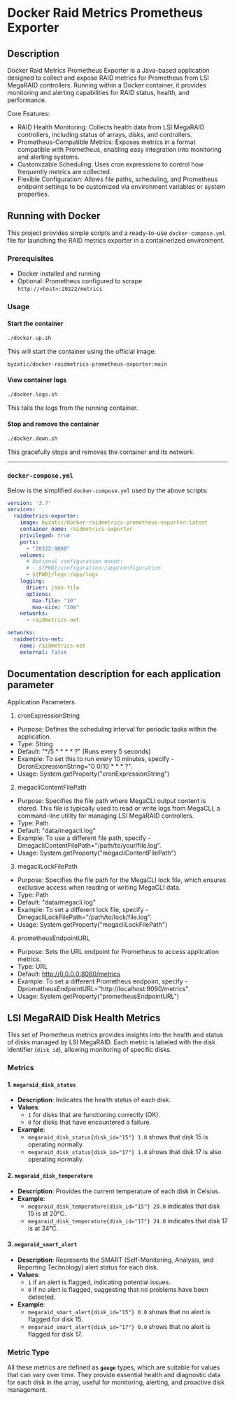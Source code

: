# Docker Raid Metrics Prometheus Exporter

## Description

Docker Raid Metrics Prometheus Exporter is a Java-based application designed to collect and expose RAID metrics for Prometheus from LSI MegaRAID controllers. Running within a Docker container, it provides monitoring and alerting capabilities for RAID status, health, and performance.

Core Features:
- RAID Health Monitoring: Collects health data from LSI MegaRAID controllers, including status of arrays, disks, and controllers.
- Prometheus-Compatible Metrics: Exposes metrics in a format compatible with Prometheus, enabling easy integration into monitoring and alerting systems.
- Customizable Scheduling: Uses cron expressions to control how frequently metrics are collected.
- Flexible Configuration: Allows file paths, scheduling, and Prometheus endpoint settings to be customized via environment variables or system properties.

## Running with Docker

This project provides simple scripts and a ready-to-use `docker-compose.yml` file for launching the RAID metrics exporter in a containerized environment.

### Prerequisites

- Docker installed and running
- Optional: Prometheus configured to scrape `http://<host>:20222/metrics`

### Usage

#### Start the container

```bash
./docker.up.sh
```

This will start the container using the official image:
```
byzatic/docker-raidmetrics-prometheus-exporter:main
```

#### View container logs

```bash
./docker.logs.sh
```

This tails the logs from the running container.

#### Stop and remove the container

```bash
./docker.down.sh
```

This gracefully stops and removes the container and its network.

---

### `docker-compose.yml`

Below is the simplified `docker-compose.yml` used by the above scripts:

```yaml
version: '3.7'
services:
  raidmetrics-exporter:
    image: byzatic/docker-raidmetrics-prometheus-exporter:latest
    container_name: raidmetrics-exporter
    privileged: true
    ports:
      - "20222:8080"
    volumes:
      # Optional configuration mount:
      # - ${PWD}/configuration:/app/configuration
      - ${PWD}/logs:/app/logs
    logging:
      driver: json-file
      options:
        max-file: "10"
        max-size: "10m"
    networks:
      - raidmetrics-net

networks:
  raidmetrics-net:
    name: raidmetrics-net
    external: false
```

## Documentation description for each application parameter

Application Parameters
1.	cronExpressionString
- Purpose: Defines the scheduling interval for periodic tasks within the application.
- Type: String
- Default: "*/5 * * * * ?" (Runs every 5 seconds)
- Example: To set this to run every 10 minutes, specify -DcronExpressionString="0 0/10 * * * ?".
- Usage: System.getProperty("cronExpressionString")
2. megacliContentFilePath
- Purpose: Specifies the file path where MegaCLI output content is stored. This file is typically used to read or write logs from MegaCLI, a command-line utility for managing LSI MegaRAID controllers.
- Type: Path
- Default: "data/megacli.log"
- Example: To use a different file path, specify -DmegacliContentFilePath="/path/to/your/file.log".
- Usage: System.getProperty("megacliContentFilePath")
3.	megacliLockFilePath
- Purpose: Specifies the file path for the MegaCLI lock file, which ensures exclusive access when reading or writing MegaCLI data.
- Type: Path
- Default: "data/megacli.log"
- Example: To set a different lock file, specify -DmegacliLockFilePath="/path/to/lock/file.log".
- Usage: System.getProperty("megacliLockFilePath")
4. prometheusEndpointURL
- Purpose: Sets the URL endpoint for Prometheus to access application metrics.
- Type: URL
- Default: http://0.0.0.0:8080/metrics
- Example: To set a different Prometheus endpoint, specify -DprometheusEndpointURL="http://localhost:9090/metrics".
- Usage: System.getProperty("prometheusEndpointURL")


## LSI MegaRAID Disk Health Metrics

This set of Prometheus metrics provides insights into the health and status of disks managed by LSI MegaRAID. Each metric is labeled with the disk identifier (`disk_id`), allowing monitoring of specific disks.

### Metrics

#### 1. `megaraid_disk_status`
- **Description**: Indicates the health status of each disk.
- **Values**:
    - `1` for disks that are functioning correctly (OK).
    - `0` for disks that have encountered a failure.
- **Example**:
    - `megaraid_disk_status{disk_id="15"} 1.0` shows that disk 15 is operating normally.
    - `megaraid_disk_status{disk_id="17"} 1.0` shows that disk 17 is also operating normally.

#### 2. `megaraid_disk_temperature`
- **Description**: Provides the current temperature of each disk in Celsius.
- **Example**:
    - `megaraid_disk_temperature{disk_id="15"} 20.0` indicates that disk 15 is at 20°C.
    - `megaraid_disk_temperature{disk_id="17"} 24.0` indicates that disk 17 is at 24°C.

#### 3. `megaraid_smart_alert`
- **Description**: Represents the SMART (Self-Monitoring, Analysis, and Reporting Technology) alert status for each disk.
- **Values**:
    - `1` if an alert is flagged, indicating potential issues.
    - `0` if no alert is flagged, suggesting that no problems have been detected.
- **Example**:
    - `megaraid_smart_alert{disk_id="15"} 0.0` shows that no alert is flagged for disk 15.
    - `megaraid_smart_alert{disk_id="17"} 0.0` shows that no alert is flagged for disk 17.

### Metric Type

All these metrics are defined as **`gauge`** types, which are suitable for values that can vary over time. They provide essential health and diagnostic data for each disk in the array, useful for monitoring, alerting, and proactive disk management.
